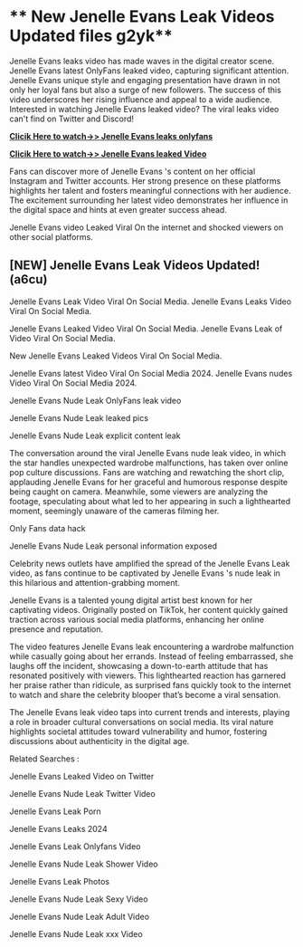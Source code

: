 
# ** New Jenelle Evans Leak Videos Updated files g2yk** #

  Jenelle Evans  leaks video has made waves in the digital creator scene.  Jenelle Evans  latest OnlyFans leaked video, capturing significant attention.  Jenelle Evans  unique style and engaging presentation have drawn in not only her loyal fans but also a surge of new followers. The success of this video underscores her rising influence and appeal to a wide audience. Interested in watching Jenelle Evans  leaked video? The viral leaks video can't find on Twitter and Discord!

**[Clicik Here to watch->>  Jenelle Evans  leaks onlyfans ](http://xflirt.top)**

**[Clicik Here to watch->>  Jenelle Evans  leaked Video](http://xflirt.top)**

Fans can discover more of Jenelle Evans 's content on her official Instagram and Twitter accounts. Her strong presence on these platforms highlights her talent and fosters meaningful connections with her audience. The excitement surrounding her latest video demonstrates her influence in the digital space and hints at even greater success ahead.

  Jenelle Evans  video Leaked Viral On the internet and shocked viewers on other social platforms.

## [NEW] Jenelle Evans  Leak Videos Updated!  (a6cu) ##

  Jenelle Evans  Leak Video Viral On Social Media.  Jenelle Evans  Leaks Video Viral On Social Media.

  Jenelle Evans  Leaked Video Viral On Social Media.  Jenelle Evans  Leak of Video Viral On Social Media.

New Jenelle Evans  Leaked Videos Viral On Social Media.

  Jenelle Evans  latest Video Viral On Social Media 2024.  Jenelle Evans  nudes Video Viral On Social Media 2024.

  Jenelle Evans  Nude Leak OnlyFans leak video

  Jenelle Evans  Nude Leak leaked pics

  Jenelle Evans  Nude Leak explicit content leak

The conversation around the viral Jenelle Evans  nude leak video, in which the star handles unexpected wardrobe malfunctions, has taken over online pop culture discussions. Fans are watching and rewatching the short clip, applauding Jenelle Evans  for her graceful and humorous response despite being caught on camera. Meanwhile, some viewers are analyzing the footage, speculating about what led to her appearing in such a lighthearted moment, seemingly unaware of the cameras filming her.

Only Fans data hack

  Jenelle Evans  Nude Leak personal information exposed

Celebrity news outlets have amplified the spread of the Jenelle Evans  Leak video, as fans continue to be captivated by Jenelle Evans 's nude leak in this hilarious and attention-grabbing moment.

  Jenelle Evans  is a talented young digital artist best known for her captivating videos. Originally posted on TikTok, her content quickly gained traction across various social media platforms, enhancing her online presence and reputation.

The video features Jenelle Evans  leak encountering a wardrobe malfunction while casually going about her errands. Instead of feeling embarrassed, she laughs off the incident, showcasing a down-to-earth attitude that has resonated positively with viewers. This lighthearted reaction has garnered her praise rather than ridicule, as surprised fans quickly took to the internet to watch and share the celebrity blooper that’s become a viral sensation.

The Jenelle Evans  leak video taps into current trends and interests, playing a role in broader cultural conversations on social media. Its viral nature highlights societal attitudes toward vulnerability and humor, fostering discussions about authenticity in the digital age.

Related Searches :

  Jenelle Evans  Leaked Video on Twitter

  Jenelle Evans  Nude Leak Twitter Video

  Jenelle Evans  Leak Porn

  Jenelle Evans  Leaks 2024

  Jenelle Evans  Leak Onlyfans Video

  Jenelle Evans  Nude Leak Shower Video

  Jenelle Evans  Leak Photos

  Jenelle Evans  Nude Leak Sexy Video

  Jenelle Evans  Nude Leak Adult Video

  Jenelle Evans  Nude Leak xxx Video


